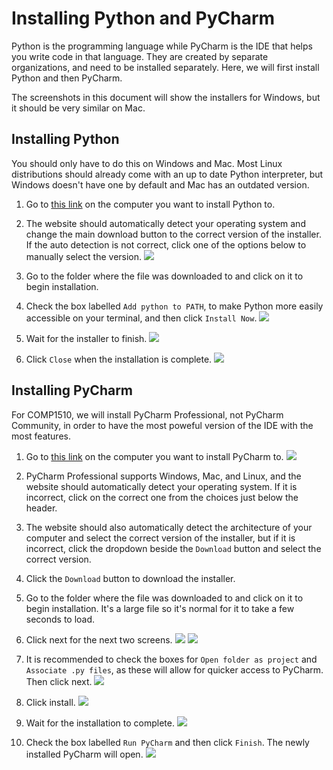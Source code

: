 # Installing Python and PyCharm

Python is the programming language while PyCharm is the IDE that helps you write code in that language. They are created by separate organizations, and need to be installed separately. Here, we will first install Python and then PyCharm.

The screenshots in this document will show the installers for Windows, but it should be very similar on Mac.

## Installing Python

You should only have to do this on Windows and Mac. Most Linux distributions should already come with an up to date Python interpreter, but Windows doesn't have one by default and Mac has an outdated version.

1. Go to [this link](https://www.python.org/downloads/) on the computer you want to install Python to.

2. The website should automatically detect your operating system and change the main download button to the correct version of the installer. If the auto detection is not correct, click one of the options below to manually select the version.
![](img/python-download.png)

3. Go to the folder where the file was downloaded to and click on it to begin installation.

4. Check the box labelled `Add python to PATH`, to make Python more easily accessible on your terminal, and then click `Install Now`.
![](img/python-installer1.png)

5. Wait for the installer to finish.
![](img/python-installer2.png)

6. Click `Close` when the installation is complete.
![](img/python-installer3.png)

## Installing PyCharm

For COMP1510, we will install PyCharm Professional, not PyCharm Community, in order to have the most poweful version of the IDE with the most features. 

1. Go to [this link](https://www.jetbrains.com/pycharm/download/) on the computer you want to install PyCharm to.
![](img/pycharm-download.png)

2. PyCharm Professional supports Windows, Mac, and Linux, and the website should automatically detect your operating system. If it is incorrect, click on the correct one from the choices just below the header.

3. The website should also automatically detect the architecture of your computer and select the correct version of the installer, but if it is incorrect, click the dropdown beside the `Download` button and select the correct version.

4. Click the `Download` button to download the installer.

5. Go to the folder where the file was downloaded to and click on it to begin installation. It's a large file so it's normal for it to take a few seconds to load.

6. Click next for the next two screens.
![](img/pycharm-installer1.png)
![](img/pycharm-installer2.png)

7. It is recommended to check the boxes for `Open folder as project` and `Associate .py files`, as these will allow for quicker access to PyCharm. Then click next.
![](img/pycharm-installer3.png)


8. Click install.
![](img/pycharm-installer4.png)

9. Wait for the installation to complete.
![](img/pycharm-installer5.png)

10. Check the box labelled `Run PyCharm` and then click `Finish`. The newly installed PyCharm will open.
![](img/pycharm-installer6.png)
